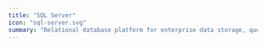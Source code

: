 ```yaml
---
title: "SQL Server"
icon: "sql-server.svg"
summary: "Relational database platform for enterprise data storage, querying, and business intelligence workloads."
---
```

